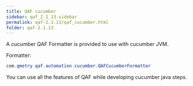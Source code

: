 ```yaml
---
title: QAF cucumber
sidebar: qaf_2_1_13-sidebar
permalink: qaf-2.1.13/qaf_cucumber.html
folder: qaf-2.1.13
---
```


A cucumber QAF Formatter is provided to use with cucumber JVM.

Formatter: 

```java
com.qmetry.qaf.automation.cucumber.QAFCucumberFormatter
```

You can use all the features of QAF while developing cucumber java steps.
